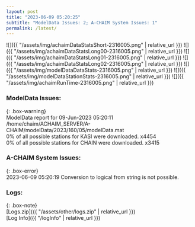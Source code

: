 ```yaml
---
layout: post
title: "2023-06-09 05:20:25"
subtitle: "ModelData Issues: 2; A-CHAIM System Issues: 1"
permalink: /latest/
---
```


![]({{ "/assets/img/achaimDataStatsShort-2316005.png" | relative_url }})
![]({{ "/assets/img/achaimDataStatsLong00-2316005.png" | relative_url }})
![]({{ "/assets/img/achaimDataStatsLong01-2316005.png" | relative_url }})
![]({{ "/assets/img/achaimDataStatsLong02-2316005.png" | relative_url }})
![]({{ "/assets/img/modelDataDataStats-2316005.png" | relative_url }})
![]({{ "/assets/img/modelDataStationStats-2316005.png" | relative_url }})
![]({{ "/assets/img/achaimRunTime-2316005.png" | relative_url }})


### ModelData Issues:  
  
{: .box-warning}  
 ModelData report for 09-Jun-2023 05:20:11   
 /home/chaim/ACHAIM_SERVER/A-CHAIM/modelData/2023/160/05/modelData.mat   
 0% of all possible stations for KASI were downloaded. x4454   
 0% of all possible stations for CHAIN were downloaded. x3415   
  
### A-CHAIM System Issues:  
  
{: .box-error}  
2023-06-09 05:20:19 Conversion to logical from string is not possible.  

### Logs:  
  
{: .box-note}  
[Logs.zip]({{ "/assets/other/logs.zip" | relative_url }})  
[Log Info]({{ "/logInfo" | relative_url }})  
